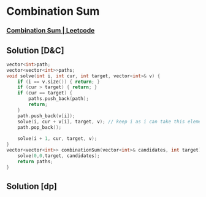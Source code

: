 # Combination Sum
### [Combination Sum | Leetcode](https://leetcode.com/problems/combination-sum/)

## Solution [D&C]
```cpp
vector<int>path; 
vector<vector<int>>paths;
void solve(int i, int cur, int target, vector<int>& v) {
    if (i == v.size()) { return; }
    if (cur > target) { return; }
    if (cur == target) {
        paths.push_back(path);
        return;
    }
    path.push_back(v[i]);
    solve(i, cur + v[i], target, v); // keep i as i can take this element again
    path.pop_back();
    
    solve(i + 1, cur, target, v);
}
vector<vector<int>> combinationSum(vector<int>& candidates, int target) {
    solve(0,0,target, candidates);
    return paths;
}
```

## Solution [dp]
```cpp

```
